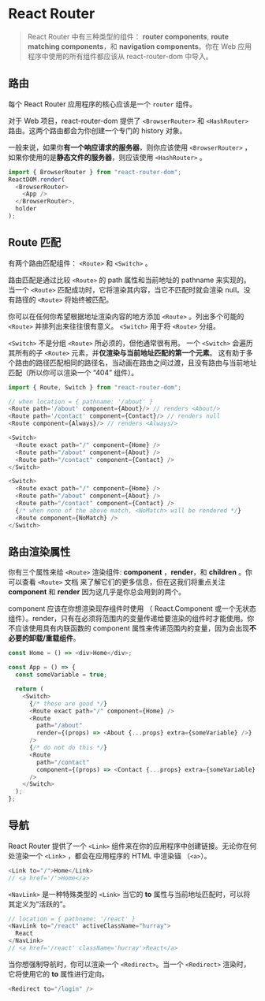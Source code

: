 # React Router

> React Router 中有三种类型的组件： **router components**, **route matching components**，和 **navigation components**。你在 Web 应用程序中使用的所有组件都应该从 react-router-dom 中导入。

## 路由

每个 React Router 应用程序的核心应该是一个 `router` 组件。

对于 Web 项目，react-router-dom 提供了 `<BrowserRouter>` 和 `<HashRouter>` 路由。这两个路由都会为你创建一个专门的 history 对象。

一般来说，如果你**有一个响应请求的服务器**，则你应该使用 `<BrowserRouter>` ，如果你使用的是**静态文件的服务器**，则应该使用 `<HashRouter>` 。

```js
import { BrowserRouter } from "react-router-dom";
ReactDOM.render(
  <BrowserRouter>
    <App />
  </BrowserRouter>,
  holder
);
```

## Route 匹配

有两个路由匹配组件： `<Route>` 和 `<Switch>` 。

路由匹配是通过比较 `<Route>` 的 path 属性和当前地址的 pathname 来实现的。当一个 `<Route>` 匹配成功时，它将渲染其内容，当它不匹配时就会渲染 null。没有路径的 `<Route>` 将始终被匹配。

你可以在任何你希望根据地址渲染内容的地方添加 `<Route>` 。列出多个可能的 `<Route>` 并排列出来往往很有意义。 `<Switch>` 用于将 `<Route>` 分组。

`<Switch>` 不是分组 `<Route>` 所必须的，但他通常很有用。 一个 `<Switch>` 会遍历其所有的子 `<Route>` 元素，并**仅渲染与当前地址匹配的第一个元素**。
这有助于多个路由的路径匹配相同的路径名，当动画在路由之间过渡，且没有路由与当前地址匹配（所以你可以渲染一个 “404” 组件）。

```js
import { Route, Switch } from "react-router-dom";

// when location = { pathname: '/about' }
<Route path='/about' component={About}/> // renders <About/>
<Route path='/contact' component={Contact}/> // renders null
<Route component={Always}/> // renders <Always/>

<Switch>
  <Route exact path="/" component={Home} />
  <Route path="/about" component={About} />
  <Route path="/contact" component={Contact} />
</Switch>

<Switch>
  <Route exact path="/" component={Home} />
  <Route path="/about" component={About} />
  <Route path="/contact" component={Contact} />
  {/* when none of the above match, <NoMatch> will be rendered */}
  <Route component={NoMatch} />
</Switch>
```

## 路由渲染属性

你有三个属性来给 `<Route>` 渲染组件: **component** ，**render**，和 **children** 。你可以查看 `<Route>` 文档 来了解它们的更多信息，但在这我们将重点关注 **component** 和 **render** 因为这几乎是你总会用到的两个。

component 应该在你想渲染现存组件时使用 （ React.Component 或一个无状态组件）。render，只有在必须将范围内的变量传递给要渲染的组件时才能使用。你不应该使用具有内联函数的 component 属性来传递范围内的变量，因为会出现**不必要的卸载/重载组件**。

```js
const Home = () => <div>Home</div>;

const App = () => {
  const someVariable = true;

  return (
    <Switch>
      {/* these are good */}
      <Route exact path="/" component={Home} />
      <Route
        path="/about"
        render={(props) => <About {...props} extra={someVariable} />}
      />
      {/* do not do this */}
      <Route
        path="/contact"
        component={(props) => <Contact {...props} extra={someVariable} />}
      />
    </Switch>
  );
};
```

## 导航

React Router 提供了一个 `<Link>` 组件来在你的应用程序中创建链接。无论你在何处渲染一个 `<Link>` ，都会在应用程序的 HTML 中渲染锚 （`<a>`）。

```js
<Link to="/">Home</Link>
// <a href='/'>Home</a>
```

`<NavLink>` 是一种特殊类型的 `<Link>` 当它的 **to** 属性与当前地址匹配时，可以将其定义为“活跃的”。

```js
// location = { pathname: '/react' }
<NavLink to="/react" activeClassName="hurray">
  React
</NavLink>
// <a href='/react' className='hurray'>React</a>
```

当你想强制导航时，你可以渲染一个 `<Redirect>`。当一个 `<Redirect>` 渲染时，它将使用它的 **to** 属性进行定向。

```js
<Redirect to="/login" />
```
